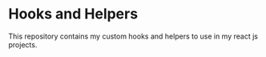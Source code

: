 # Hooks and Helpers

This repository contains my custom hooks and helpers to use in my react js projects.

